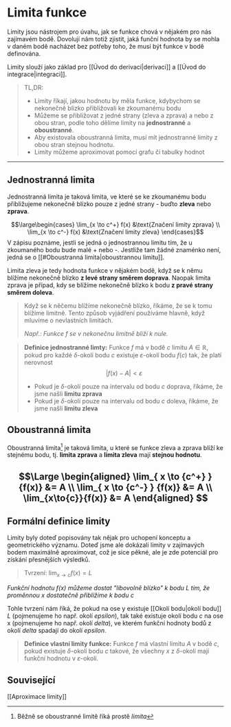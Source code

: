# Limita funkce
Limity jsou nástrojem pro úvahu, jak se funkce chová v nějakém pro nás zajímavém bodě. Dovolují nám totiž zjistit, jaká funční hodnota by se mohla v daném bodě nacházet bez potřeby toho, že musí být funkce v bodě definována. 

Limity slouží jako základ pro [[Úvod do derivací|derivaci]] a [[Úvod do integrace|integraci]].

> TL,DR:
> - Limity říkají, jakou hodnotu by měla funkce, kdybychom se nekonečně blízko přibližovali ke zkoumanému bodu
> - Můžeme se přibližovat z jedné strany (zleva a zprava) a nebo z obou stran, podle toho dělíme limity na **jednostranné** a **oboustranné**.
> - Aby existovala oboustranná limita, musí mít jednostranné limity z obou stran stejnou hodnotu.
> - Limity můžeme aproximovat pomocí grafu či tabulky hodnot

---
## Jednostranná limita
Jednostranná limita je taková limita, ve které se ke zkoumanému bodu přibližujeme nekonečně blízko pouze z jedné strany - buďto **zleva** nebo **zprava**.

$$\large\begin{cases}
\lim_{x \to c^+} f(x) &\text{Značení limity zprava} \\
\lim_{x \to c^-} f(x) &\text{Značení limity zleva}
\end{cases}$$
V zápisu poznáme, jestli se jedná o jednostrannou limitu tím, že u zkoumaného bodu bude malé + nebo -. Jestliže tam žádné znaménko není, jedná se o [[#Oboustranná limita|oboustrannou limitu]].

Limita zleva je tedy hodnota funkce v nějakém bodě, když se k němu blížíme nekonečně blízko **z levé strany směrem doprava**. Naopak limita zprava je případ, kdy se blížíme nekonečně blízko k bodu **z pravé strany směrem doleva**.

> Když se k něčemu blížíme nekonečně blízko, říkáme, že se k tomu blížíme limitně. Tento způsob vyjádření používáme hlavně, když mluvíme o nevlastních limitách.
> 
> *Např.: Funkce $f$ se v nekonečnu limitně blíží k nule.*

>**Definice jednostranné limty:**
>Funkce $f$ má v bodě $c$ limitu $A\in\mathbb{R}$, pokud pro každé $\delta$-okolí bodu $c$ existuje $\varepsilon$-okolí bodu $f(c)$ tak, že platí nerovnost
>$$|f(x) - A| < \varepsilon$$
>- Pokud je $\delta$-okolí pouze na intervalu od bodu $c$ doprava, říkáme, že jsme našli **limitu zprava**
>- Pokud je  $\delta$-okolí pouze na intervalu od bodu $c$ doleva, říkáme, že jsme našli **limitu zleva**

## Oboustranná limita
Oboustranná limita[^1] je taková limita, u které se funkce zleva a zprava blíží ke stejnému bodu, tj. **limita zprava** a **limita zleva** mají **stejnou hodnotu**.

$$\Large
\begin{aligned}
	\lim_{ x \to {c^+} } {f(x)} &= A \\
	\lim_{ x \to {c^-} } {f(x)} &= A \\
	\lim_{x\to{c}}{f(x)} &= A
\end{aligned}
$$
---
## Formální definice limity
Limity byly doteď popisovány tak nějak pro uchopení konceptu a geometrického významu. Doteď jsme ale dokázali limity v zajímavých bodem maximálně aproximovat, což je sice pěkné, ale je zde potenciál pro získání přesnějších výsledků.

>Tvrzení: $\lim_{x \to c} f(x) = L$
>
*Funkční hodnotu $f(x)$ můžeme dostat "libovolně blízko" k bodu $L$ tím, že proměnnou $x$ dostatečně přiblížíme k bodu $c$*

Tohle tvrzení nám říká, že pokud na ose y existuje [[Okolí bodu|okolí bodu]] $L$ (pojmenujeme ho např. okolí *epsilon*), tak také existuje okolí bodu $c$ na ose x (pojmenujeme ho např. okolí *delta*), ve kterém funkční hodnoty bodů z okolí *delta* spadají do okolí *epsilon*.

>**Definice vlastní limity funkce:**
>Funkce $f$ má vlastní limitu $A$ v bodě $c$, pokud existuje $\delta$-okolí bodu $c$ takové, že všechny $x$ z $\delta$-okolí mají funkční hodnotu v $\varepsilon$-okolí.

## Související
[[Aproximace limity]]

[^1]: Běžně se oboustranné limitě říká prostě *limita*